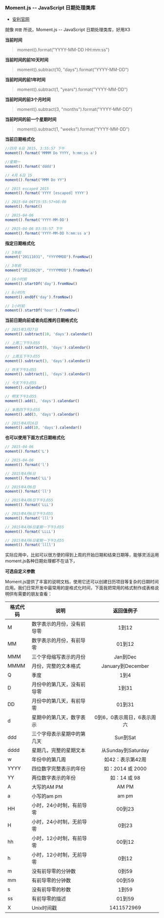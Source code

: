 ### Moment.js -- JavaScript 日期处理类库

- [安利官网](http://momentjs.cn/docs/)

就像 `网管` 所说，Moment.js -- JavaScript 日期处理类库，好用X3

**当前时间**

> moment().format("YYYY-MM-DD HH:mm:ss")

**当前时间的前10天时间**

> moment().subtract(10, "days").format("YYYY-MM-DD")

**当前时间的前1年时间**

> moment().subtract(1, "years").format("YYYY-MM-DD")

**当前时间的前3个月时间**

> moment().subtract(3, "months").format("YYYY-MM-DD")

**当前时间的前一个星期时间**

> moment().subtract(1, "weeks").format("YYYY-MM-DD")


**当前日期格式化**

```js
//四月 6日 2015, 3:55:57 下午
moment().format('MMMM Do YYYY, h:mm:ss a')

//星期一
moment().format('dddd')

// 4月 6日 15
moment().format("MMM Do YY")

// 2015 escaped 2015
moment().format('YYYY [escaped] YYYY')

// 2015-04-06T15:55:57+08:00
moment().format()

// 2015-04-06
moment().format('YYYY-MM-DD')

// 2015-04-06 03:55:57 下午
moment().format('YYYY-MM-DD h:mm:ss a')

```

**指定日期格式化**

```js
// 3年前
moment("20111031", "YYYYMMDD").fromNow()

// 3年前
moment("20120620", "YYYYMMDD").fromNow()

// 16小时前
moment().startOf('day').fromNow()

// 8小时内
moment().endOf('day').fromNow()

// 1小时前
moment().startOf('hour').fromNow()

```

**当前日期向前或者向后推的日期格式化**

```js
// 2015年3月27日
moment().subtract(10, 'days').calendar()

// 上周二下午3点55
moment().subtract(6, 'days').calendar()

// 上周五下午3点55
moment().subtract(3, 'days').calendar()

// 昨天下午3点55
moment().subtract(1, 'days').calendar()

// 今天下午3点55
moment().calendar()

// 明天下午3点55
moment().add(1, 'days').calendar()

// 本周四下午3点55
moment().add(3, 'days').calendar()

// 2015年4月16日
moment().add(10, 'days').calendar()

```

**也可以使用下面方式日期格式化**

```js
// 2015-04-06
moment().format('L')

// 2015-04-06
moment().format('l')

// 2015年4月6日
moment().format('LL')

// 2015年4月6日
moment().format('ll')

// 2015年4月6日下午3点55
moment().format('LLL')

// 2015年4月6日下午3点55
moment().format('lll')

// 2015年4月6日星期一下午3点55
moment().format('LLLL')

// 2015年4月6日星期一下午3点55
moment().format('llll')

```

实际应用中，比如可以很方便的得到上周的开始日期和结束日期等，能够灵活运用moment.js各种日期处理都不在话下，



**可选自定义参数**

Moment.js提供了丰富的说明文档，使用它还可以创建日历项目等复杂的日期时间应用。我们日常开发中最常用的是格式化时间，下面我把常用的格式制作成表格说明供有需要的朋友查看：

|格式代码|说明|返回值例子|
|---|----|:---:
|M|	数字表示的月份，没有前导零	|1到12
|MM|	数字表示的月份，有前导零	|01到12
|MMM|	三个字母缩写表示的月份	|Jan到Dec
|MMMM|	月份，完整的文本格式	|January到December
|Q|	季度	|1到4
|D|	月份中的第几天，没有前导零	|1到31
|DD|	月份中的第几天，有前导零	|01到31
|d|	星期中的第几天，数字表示	|0到6，0表示周日，6表示周六
|ddd|	三个字母表示星期中的第几天	|Sun到Sat
|dddd|	星期几，完整的星期文本|从Sunday到Saturday
|w|	年份中的第几周	|如42：表示第42周
|YYYY|	四位数字完整表示的年份	|如：2014 或 2000
|YY|	两位数字表示的年份	|如：14 或 98
|A|	大写的AM PM	|AM PM
|a|	小写的am pm	|am pm
|HH|	小时，24小时制，有前导零	|00到23
|H|	小时，24小时制，无前导零	|0到23
|hh|	小时，12小时制，有前导零	|00到12
|h|	小时，12小时制，无前导零	|0到12
|m|	没有前导零的分钟数	|0到59
|mm|	有前导零的分钟数	|00到59
|s|	没有前导零的秒数	|1到59
|ss|	有前导零的描述	|01到59
|X|	Unix时间戳	|1411572969
